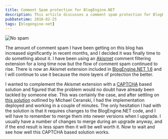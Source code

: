 ```yaml
---
title: Comment Spam protection for BlogEngine.NET
description: This article discusses a comment spam protection for BlogEngine.NET, which uses Akismet and CAPTCHA solutions to protect from spam. The CAPTCHA solution requires some changes to the code of BlogEngine.NET and might have to be merged with newer versions when upgrading.
pubDatetime: 2010-02-25
tags: [blogengine-net]
---
```


![No spam](/images/blog/No-spam.png)

The amount of comment spam I have been getting on this blog has increased significantly in recent months, and I decided it was finally time to do something about it. I have been using an [Akismet](http://akismet.com/) comment filtering extension for a long time now but the flow of comment spam continued to rise. There is now an Akismet extension included in [BlogEngine.NET 1.6](http://www.dotnetblogengine.net/post/BlogEngineNET-16-is-Released.aspx) and I will continue to use it because the more layers of protection the better.

I wanted to complement the Akismet extension with a [CAPTCHA](http://en.wikipedia.org/wiki/CAPTCHA) based solution and figured that the problem would no doubt have already been tackled by someone else. This was certainly the case, and after settling on [this solution](http://www.codecapers.com/post/How-to-Block-Spam-Comments-in-BlogEngineNET.aspx) outlined by Michael Ceranski, I had the implementation deployed and working in a couple of minutes. The only hesitation I had with the solution is that it requires changes to the BlogEngine.NET code, and I will have to remember to merge them into newer versions when I upgrade. I usually have a number of changes to merge during an upgrade anyway, and if the end result is less spam then it will be well worth it. Now to wait and see how well this CAPTCHA based solution works.
